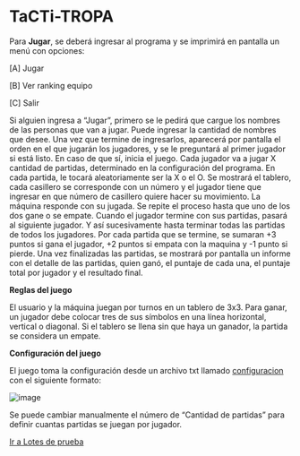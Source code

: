 # TaCTi-TROPA

Para **Jugar**, se deberá ingresar al programa y se imprimirá en pantalla un menú con opciones:

[A] Jugar 

[B] Ver ranking equipo 

[C] Salir

Si alguien ingresa a “Jugar”, primero se le pedirá que cargue los nombres de las personas que van a jugar. Puede ingresar la cantidad de nombres que desee. Una vez que termine de ingresarlos, aparecerá por pantalla el orden en el que jugarán los jugadores, y se le preguntará al primer jugador si está listo. En caso de que sí, inicia el juego. Cada jugador va a jugar X cantidad de partidas, determinado en la configuración del programa. En cada partida, le tocará aleatoriamente ser la X o el O. Se mostrará el tablero, cada casillero se corresponde con un número y el jugador tiene que ingresar en que número de casillero quiere hacer su movimiento. La máquina responde con su jugada. Se repite el proceso hasta que uno de los dos gane o se empate. Cuando el jugador termine con sus partidas, pasará al siguiente jugador. Y así sucesivamente hasta terminar todas las partidas de todos los jugadores. Por cada partida que se termine, se sumaran +3 puntos si gana el jugador, +2 puntos si empata con la maquina y -1 punto si pierde. 
Una vez finalizadas las partidas, se mostrará por pantalla un informe con el detalle de las partidas, quien ganó, el puntaje de cada una, el puntaje total por jugador y el resultado final.

**Reglas del juego** 

El usuario y la máquina juegan por turnos en un tablero de 3x3. Para ganar, un jugador debe colocar tres de sus símbolos en una línea horizontal, vertical o diagonal. Si el tablero se llena sin que haya un ganador, la partida se considera un empate.

**Configuración del juego**

El juego toma la configuración desde un archivo txt llamado [configuracion](TP_AYED/TP_AYED/configuracion.txt) con el siguiente formato:

![image](https://github.com/user-attachments/assets/6ff90c3d-afd8-4a3f-a658-905b80a8c07f)

Se puede cambiar manualmente el número de “Cantidad de partidas” para definir cuantas partidas se juegan por jugador.

[Ir a Lotes de prueba](LOTES-DE-PRUEBA.md)
